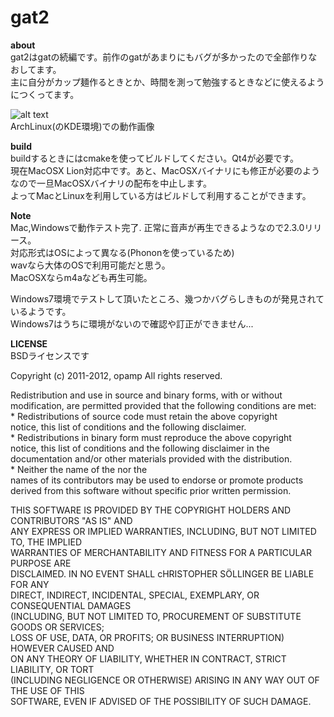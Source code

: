 gat2
====

**about**  
gat2はgatの続編です。前作のgatがあまりにもバグが多かったので全部作りなおしてます。  
主に自分がカップ麺作るときとか、時間を測って勉強するときなどに使えるようにつくってます。  



![alt text](http://dl.dropbox.com/u/23369413/pictures/gat2/png/gat1.png)  
ArchLinux(のKDE環境)での動作画像


**build**  
buildするときにはcmakeを使ってビルドしてください。Qt4が必要です。  
現在MacOSX Lion対応中です。あと、MacOSXバイナリにも修正が必要のようなので一旦MacOSXバイナリの配布を中止します。   
よってMacとLinuxを利用している方はビルドして利用することができます。  

**Note**  
Mac,Windowsで動作テスト完了. 正常に音声が再生できるようなので2.3.0リリース。  
対応形式はOSによって異なる(Phononを使っているため)    
wavなら大体のOSで利用可能だと思う。  
MacOSXならm4aなども再生可能。  


Windows7環境でテストして頂いたところ、幾つかバグらしきものが発見されているようです。  
Windows7はうちに環境がないので確認や訂正ができません...   

  
**LICENSE**    
BSDライセンスです


Copyright (c) 2011-2012, opamp
All rights reserved.

Redistribution and use in source and binary forms, with or without  
modification, are permitted provided that the following conditions are met:  
    * Redistributions of source code must retain the above copyright  
      notice, this list of conditions and the following disclaimer.  
    * Redistributions in binary form must reproduce the above copyright  
      notice, this list of conditions and the following disclaimer in the  
      documentation and/or other materials provided with the distribution.  
    * Neither the name of the <organization> nor the  
      names of its contributors may be used to endorse or promote products  
      derived from this software without specific prior written permission.  
  
THIS SOFTWARE IS PROVIDED BY THE COPYRIGHT HOLDERS AND CONTRIBUTORS "AS IS" AND  
ANY EXPRESS OR IMPLIED WARRANTIES, INCLUDING, BUT NOT LIMITED TO, THE IMPLIED  
WARRANTIES OF MERCHANTABILITY AND FITNESS FOR A PARTICULAR PURPOSE ARE  
DISCLAIMED. IN NO EVENT SHALL cHRISTOPHER SÖLLINGER BE LIABLE FOR ANY  
DIRECT, INDIRECT, INCIDENTAL, SPECIAL, EXEMPLARY, OR CONSEQUENTIAL DAMAGES  
(INCLUDING, BUT NOT LIMITED TO, PROCUREMENT OF SUBSTITUTE GOODS OR SERVICES;  
LOSS OF USE, DATA, OR PROFITS; OR BUSINESS INTERRUPTION) HOWEVER CAUSED AND  
ON ANY THEORY OF LIABILITY, WHETHER IN CONTRACT, STRICT LIABILITY, OR TORT  
(INCLUDING NEGLIGENCE OR OTHERWISE) ARISING IN ANY WAY OUT OF THE USE OF THIS  
SOFTWARE, EVEN IF ADVISED OF THE POSSIBILITY OF SUCH DAMAGE.  
